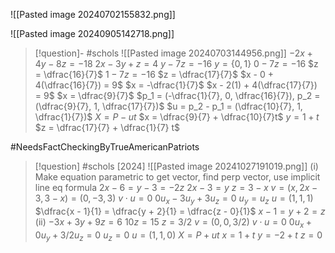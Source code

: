 
![[Pasted image 20240702155832.png]]

![[Pasted image 20240905142718.png]]

> [!question]- #schols  ![[Pasted image 20240703144956.png]]
> $-2x + 4y - 8z = -18$
> $2x - 3y + z = 4$
> $y - 7z = -16$
> $y = \{0, 1\}$
> $0 - 7z = -16$
> $z = \dfrac{16}{7}$
> $1 - 7z = -16$
> $z = \dfrac{17}{7}$
> $x - 0 + 4(\dfrac{16}{7}) = 9$
> $x = -\dfrac{1}{7}$
> $x - 2(1) + 4(\dfrac{17}{7}) = 9$
> $x = \dfrac{9}{7}$
> $p_1 = (-\dfrac{1}{7}, 0, \dfrac{16}{7}), p_2 = (\dfrac{9}{7}, 1, \dfrac{17}{7})$
> $u = p_2 - p_1 = (\dfrac{10}{7}, 1, \dfrac{1}{7})$
> $X = P - ut$
> $x = \dfrac{9}{7} + \dfrac{10}{7}t$
> $y = 1 + t$
> $z = \dfrac{17}{7} + \dfrac{1}{7} t$

#NeedsFactCheckingByTrueAmericanPatriots 
> [!question] #schols [2024] ![[Pasted image 20241027191019.png]]
(i)
Make equation parametric to get vector, find perp vector, use implicit line eq formula
$2x - 6 = y - 3 = -2z$
$2x - 3 = y$
$z = 3 - x$
$v = (x, 2x - 3, 3 - x) = (0, -3, 3)$
$v \cdot u = 0$
$0u_x -3 u_y + 3u_z = 0$
 $u_y = u_z$ 
$u = (1, 1, 1)$
$\dfrac{x - 1}{1} = \dfrac{y + 2}{1} = \dfrac{z - 0}{1}$
 $x - 1 = y + 2 = z$ 
(ii)
 $-3x + 3y + 9z = 6$
 $10z = 15$
 $z = 3/2$ 
 $v = (0, 0, 3/2)$
 $v \cdot u = 0$
 $0u_x + 0u_y + 3/2 u_z = 0$
 $u_z = 0$
 $u = (1, 1, 0)$ 
 $X = P + ut$ 
 $x = 1 + t$
 $y = -2 + t$
 $z = 0$ 
 